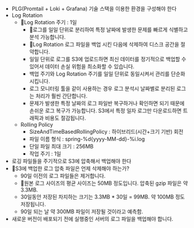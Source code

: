 
- PLG(Promtail + Loki + Grafana)  기술 스택을 이용한 환경을 구성해야 한다
- Log Rotation
	- Log Rotation 주기 : 1일
		- 로그를 일일 단위로 분리하여 특정 날짜에 발생한 문제를 빠르게 식별하고 분석 가능합니다.
		- Log Rotation 로그 파일을 백업 시킨 다음에 삭제하여 디스크 공간을 절약합니다.
		- 일일 단위로 로그를 S3에 업로드하면 최신 데이터를 정기적으로 백업할 수 있어서 데이터 손실 위험을 최소화할 수 있습니다.
		- 백업 주기와 Log Rotation 주기를 일일 단위로 동일시켜서 관리를 단순화 시킵니다.
		- 로그 모니터링 툴을 같이 사용하는 경우 로그 분석시 날짜별로 분리된 로그는 처리가 훨씬 간단합니다.
		- 문제가 발생한 특정 날짜의 로그 파일반 복구하거나 확인하면 되기 때문에 손쉬운 로그 복구가 가능합니다. S3에서 특정 일자 로그만 다운로드하면 트래픽과 비용도 절감됩니다.
	- Rolling Policy
		- SizeAndTimeBasedRollingPolicy : 하이브리드(시간+크기 기반) 회전
		- 파일 이름 형식 : spring-%d{yyyy-MM-dd}-%i.log
		- 단일 파일 최대 크기 : 256MB
		- 작업 주기 : 1일
- 로깅 파일들을 주기적으로 S3에 압축해서 백업해야 한다
- S3에 백업한 로그 압축 파일은 언제 삭제해야 하는가?
	- 90일 이전의 로그 파일들은 제거합니다.
	- 원본 로그 사이즈의 평균 사이즈는 50MB 정도입니다. 압축된 gzip 파일은 약 3.3MB.
	- 30일동안 저장된 차지하는 크기는 3.3MB * 30일 = 99MB. 약 100MB 정도 저장됩니다.
	- 90일 되는 날 약 300MB 파일이 저장될 것이라고 예측함.
- 새로운 버전이 배포되기 전에 실행중인 서버의 로그 파일을 백업해야 합니다.